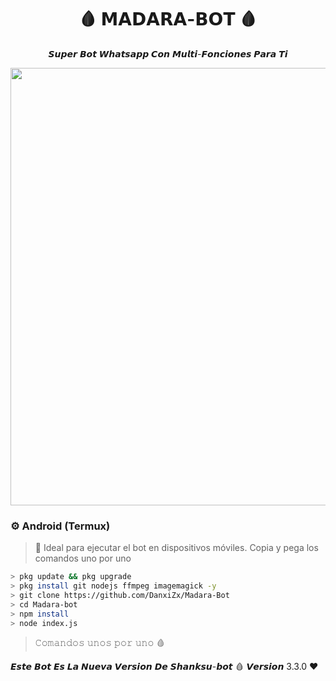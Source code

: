 ﻿<h1 align="center">🩸 𝗠𝗔𝗗𝗔𝗥𝗔-𝗕𝗢𝗧 🩸</h1>  
<p align="center"><i>𝙎𝙪𝙥𝙚𝙧 𝘽𝙤𝙩 𝙒𝙝𝙖𝙩𝙨𝙖𝙥𝙥 𝘾𝙤𝙣 𝙈𝙪𝙡𝙩𝙞-𝙁𝙤𝙣𝙘𝙞𝙤𝙣𝙚𝙨 𝙋𝙖𝙧𝙖 𝙏𝙞</i></p>

<p align="center">
  <img src="https://files.catbox.moe/3p41eq.jpg" width="700"/>
</p>


### ⚙️ Android (Termux)

> 📲 Ideal para ejecutar el bot en dispositivos móviles. Copia y pega los comandos uno por uno

```bash
> pkg update && pkg upgrade
> pkg install git nodejs ffmpeg imagemagick -y
> git clone https://github.com/DanxiZx/Madara-Bot
> cd Madara-bot
> npm install
> node index.js
```
> 𝙲𝚘𝚖𝚊𝚗𝚍𝚘𝚜 𝚞𝚗𝚘𝚜 𝚙𝚘𝚛 𝚞𝚗𝚘 🩸


𝙀𝙨𝙩𝙚 𝘽𝙤𝙩 𝙀𝙨 𝙇𝙖 𝙉𝙪𝙚𝙫𝙖 𝙑𝙚𝙧𝙨𝙞𝙤𝙣 𝘿𝙚 𝙎𝙝𝙖𝙣𝙠𝙨𝙪-𝙗𝙤𝙩 🩸
𝙑𝙚𝙧𝙨𝙞𝙤𝙣 3.3.0 ❤️